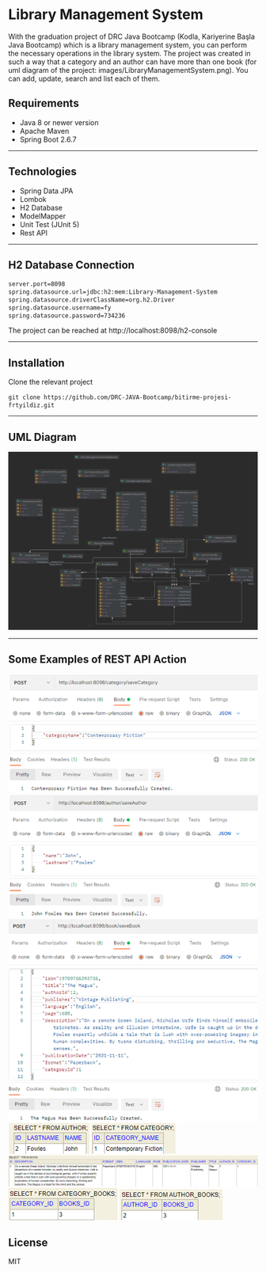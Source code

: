 # Library Management System

With the graduation project of DRC Java Bootcamp (Kodla, Kariyerine Başla Java Bootcamp) which is a library management system, you can perform the necessary operations in the library system. The project was created in such a way that a category and an author can have more than one book (for uml diagram of the project: images/LibraryManagementSystem.png). You can add, update, search and list each of them.

## Requirements

* Java 8 or newer version
* Apache Maven
* Spring Boot 2.6.7
-----
## Technologies
* Spring Data JPA
* Lombok
* H2 Database
* ModelMapper
* Unit Test (JUnit 5)
* Rest API
-----
## H2 Database Connection
```
server.port=8098
spring.datasource.url=jdbc:h2:mem:Library-Management-System
spring.datasource.driverClassName=org.h2.Driver
spring.datasource.username=fy
spring.datasource.password=734236
```
The project can be reached at http://localhost:8098/h2-console

-----
## Installation
Clone the relevant project
```
git clone https://github.com/DRC-JAVA-Bootcamp/bitirme-projesi-frtyildiz.git
```
-----
## UML Diagram
<img src="https://raw.githubusercontent.com/frtyildiz/Kodluyoruz-JavaBootcamp/main/src/e7graduationProject/images/LibraryManagementSystem.png">

-----
## Some Examples of REST API Action

<img src="https://github.com/frtyildiz/Kodluyoruz-JavaBootcamp/blob/main/src/e7graduationProject/images/1.png">
<img src="https://github.com/frtyildiz/Kodluyoruz-JavaBootcamp/blob/main/src/e7graduationProject/images/2.png">
<img src="https://github.com/frtyildiz/Kodluyoruz-JavaBootcamp/blob/main/src/e7graduationProject/images/3.png">
<img src="https://github.com/frtyildiz/Kodluyoruz-JavaBootcamp/blob/main/src/e7graduationProject/images/4.png">
<img src="https://github.com/frtyildiz/Kodluyoruz-JavaBootcamp/blob/main/src/e7graduationProject/images/5.png">
<img src="https://github.com/frtyildiz/Kodluyoruz-JavaBootcamp/blob/main/src/e7graduationProject/images/6.png">
<img src="https://github.com/frtyildiz/Kodluyoruz-JavaBootcamp/blob/main/src/e7graduationProject/images/7.png">
<img src="https://github.com/frtyildiz/Kodluyoruz-JavaBootcamp/blob/main/src/e7graduationProject/images/8.png">

## License
MIT

